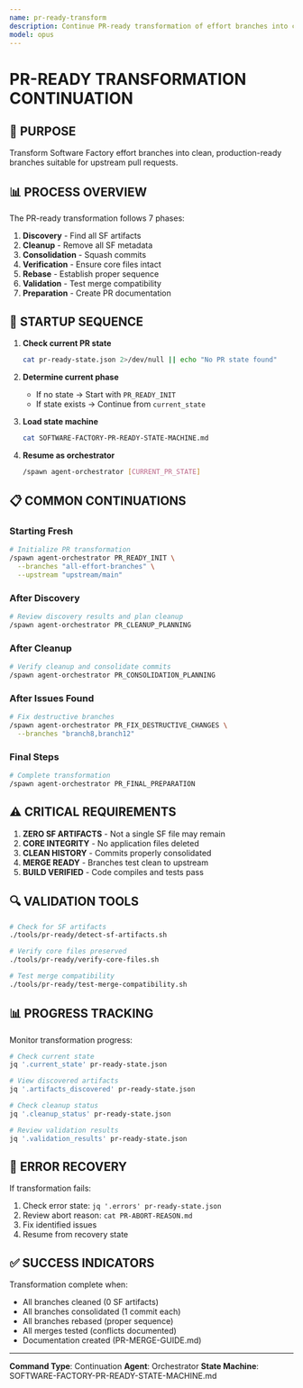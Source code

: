 ```yaml
---
name: pr-ready-transform
description: Continue PR-ready transformation of effort branches into clean upstream PRs. Removes all Software Factory artifacts, consolidates commits, and prepares branches for production pull requests.
model: opus
---
```


# PR-READY TRANSFORMATION CONTINUATION

## 🎯 PURPOSE
Transform Software Factory effort branches into clean, production-ready branches suitable for upstream pull requests.

## 📊 PROCESS OVERVIEW
The PR-ready transformation follows 7 phases:
1. **Discovery** - Find all SF artifacts
2. **Cleanup** - Remove all SF metadata
3. **Consolidation** - Squash commits
4. **Verification** - Ensure core files intact
5. **Rebase** - Establish proper sequence
6. **Validation** - Test merge compatibility
7. **Preparation** - Create PR documentation

## 🚀 STARTUP SEQUENCE

1. **Check current PR state**
   ```bash
   cat pr-ready-state.json 2>/dev/null || echo "No PR state found"
   ```

2. **Determine current phase**
   - If no state → Start with `PR_READY_INIT`
   - If state exists → Continue from `current_state`

3. **Load state machine**
   ```bash
   cat SOFTWARE-FACTORY-PR-READY-STATE-MACHINE.md
   ```

4. **Resume as orchestrator**
   ```bash
   /spawn agent-orchestrator [CURRENT_PR_STATE]
   ```

## 📋 COMMON CONTINUATIONS

### Starting Fresh
```bash
# Initialize PR transformation
/spawn agent-orchestrator PR_READY_INIT \
  --branches "all-effort-branches" \
  --upstream "upstream/main"
```

### After Discovery
```bash
# Review discovery results and plan cleanup
/spawn agent-orchestrator PR_CLEANUP_PLANNING
```

### After Cleanup
```bash
# Verify cleanup and consolidate commits
/spawn agent-orchestrator PR_CONSOLIDATION_PLANNING
```

### After Issues Found
```bash
# Fix destructive branches
/spawn agent-orchestrator PR_FIX_DESTRUCTIVE_CHANGES \
  --branches "branch8,branch12"
```

### Final Steps
```bash
# Complete transformation
/spawn agent-orchestrator PR_FINAL_PREPARATION
```

## ⚠️ CRITICAL REQUIREMENTS

1. **ZERO SF ARTIFACTS** - Not a single SF file may remain
2. **CORE INTEGRITY** - No application files deleted
3. **CLEAN HISTORY** - Commits properly consolidated
4. **MERGE READY** - Branches test clean to upstream
5. **BUILD VERIFIED** - Code compiles and tests pass

## 🔍 VALIDATION TOOLS

```bash
# Check for SF artifacts
./tools/pr-ready/detect-sf-artifacts.sh

# Verify core files preserved
./tools/pr-ready/verify-core-files.sh

# Test merge compatibility
./tools/pr-ready/test-merge-compatibility.sh
```

## 📊 PROGRESS TRACKING

Monitor transformation progress:
```bash
# Check current state
jq '.current_state' pr-ready-state.json

# View discovered artifacts
jq '.artifacts_discovered' pr-ready-state.json

# Check cleanup status
jq '.cleanup_status' pr-ready-state.json

# Review validation results
jq '.validation_results' pr-ready-state.json
```

## 🚨 ERROR RECOVERY

If transformation fails:
1. Check error state: `jq '.errors' pr-ready-state.json`
2. Review abort reason: `cat PR-ABORT-REASON.md`
3. Fix identified issues
4. Resume from recovery state

## ✅ SUCCESS INDICATORS

Transformation complete when:
- All branches cleaned (0 SF artifacts)
- All branches consolidated (1 commit each)
- All branches rebased (proper sequence)
- All merges tested (conflicts documented)
- Documentation created (PR-MERGE-GUIDE.md)

---

**Command Type**: Continuation
**Agent**: Orchestrator
**State Machine**: SOFTWARE-FACTORY-PR-READY-STATE-MACHINE.md